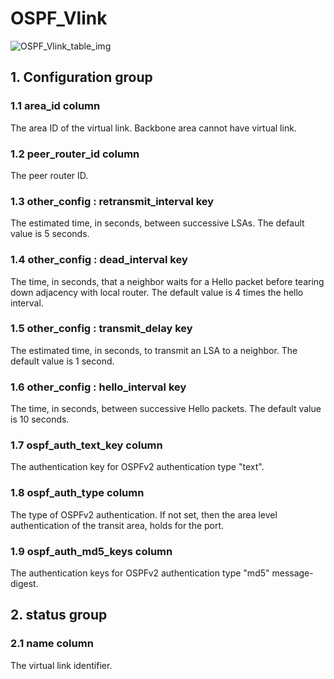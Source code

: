 # OSPF_Vlink

![OSPF_Vlink_table_img](http://www.plantuml.com/plantuml/img/SoWkIImgAStDuKhEIImkLl0F3d2B3yl9pCjMiB5Hq0ZHoSbCpoX9BqfDpTDKiBD3LkMPLv9Qb9QOd8fT9PeQNLqx9CEv75BpKe2s0W00)

## 1. Configuration group

### 1.1 area_id column

The area ID of the virtual link. Backbone area cannot have virtual link.

### 1.2 peer_router_id column

The peer router ID.

### 1.3 other_config : retransmit_interval key

The estimated time, in seconds, between successive LSAs. The default value is 5
seconds.

### 1.4 other_config : dead_interval key

The time, in seconds, that a neighbor waits for a Hello packet before tearing
down adjacency with local router. The default value is 4 times the hello
interval.

### 1.5 other_config : transmit_delay key

The estimated time, in seconds, to transmit an LSA to a neighbor. The default
value is 1 second.

### 1.6 other_config : hello_interval key

The time, in seconds, between successive Hello packets. The default value is 10
seconds.

### 1.7 ospf_auth_text_key column

The authentication key for OSPFv2 authentication type "text".

### 1.8 ospf_auth_type column

The type of OSPFv2 authentication. If not set, then the area level
authentication of the transit area, holds for the port.

### 1.9 ospf_auth_md5_keys column

The authentication keys for OSPFv2 authentication type "md5" message-digest.

## 2. status group

### 2.1 name column

The virtual link identifier.

